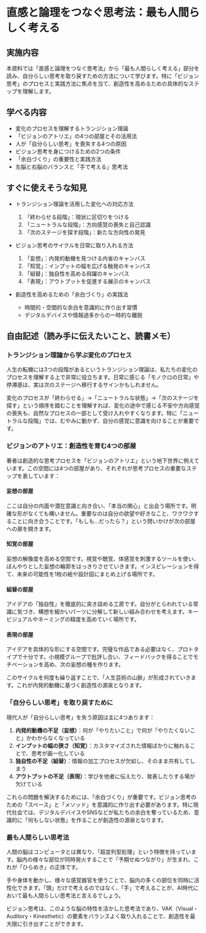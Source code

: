 # 直感と論理をつなぐ思考法：最も人間らしく考える

## 実施内容
本資料では「直感と論理をつなぐ思考法」から「最も人間らしく考える」部分を読み、自分らしい思考を取り戻すための方法について学びます。特に「ビジョン思考」のプロセスと実践方法に焦点を当て、創造性を高めるための具体的なステップを理解します。

## 学べる内容
- 変化のプロセスを理解するトランジション理論
- 「ビジョンのアトリエ」の4つの部屋とその活用法
- 人が「自分らしい思考」を喪失する4つの原因
- ビジョン思考を身につけるための2つの条件
- 「余白づくり」の重要性と実践方法
- 左脳と右脳のバランスと「手で考える」思考法

## すぐに使えそうな知見
- トランジション理論を活用した変化への対応方法
  1. 「終わらせる段階」：現状に区切りをつける
  2. 「ニュートラルな段階」：方向感覚の喪失と自己認識
  3. 「次のステージを探す段階」：新たな方向性の発見

- ビジョン思考のサイクルを日常に取り入れる方法
  1. 「妄想」：内発的動機を見つける内省のキャンバス
  2. 「知覚」：インプットの幅を広げる触発のキャンバス
  3. 「組替」：独自性を高める飛躍のキャンバス
  4. 「表現」：アウトプットを促進する展示のキャンバス

- 創造性を高めるための「余白づくり」の実践法
  - 時間的・空間的な余白を意識的に作り出す習慣
  - デジタルデバイスや情報過多からの一時的な離脱

## 自由記述（読み手に伝えたいこと、読書メモ）

### トランジション理論から学ぶ変化のプロセス
人生の転機には3つの段階があるというトランジション理論は、私たちの変化のプロセスを理解する上で非常に役立ちます。日常に感じる「モノクロの日常」や停滞感は、実は次のステージへ移行するサインかもしれません。

変化のプロセスが「終わらせる」→「ニュートラルな状態」→「次のステージを探す」という順序を踏むことを理解すれば、変化の途中で感じる不安や方向感覚の喪失も、自然なプロセスの一部として受け入れやすくなります。特に「ニュートラルな段階」では、むやみに動かず、自分の感覚に意識を向けることが重要です。

### ビジョンのアトリエ：創造性を育む4つの部屋
著者は創造的な思考プロセスを「ビジョンのアトリエ」という地下世界に例えています。この空間には4つの部屋があり、それぞれが思考プロセスの重要なステップを表しています：

#### 妄想の部屋
ここは自分の内面や潜在意識と向き合い、「本当の関心」と出会う場所です。明確な形がなくても構いません。重要なのは自分の欲望や好きなこと、ワクワクすることに向き合うことです。「もしも…だったら？」という問いかけが次の部屋への扉を開きます。

#### 知覚の部屋
妄想の解像度を高める空間です。視覚や聴覚、体感覚を刺激するツールを使い、ぼんやりとした妄想の輪郭をはっきりさせていきます。インスピレーションを得て、未来の可能性を1枚の絵や設計図にまとめ上げる場所です。

#### 組替の部屋
アイデアの「独自性」を徹底的に突き詰める工房です。自分がとらわれている常識に気づき、構想を細かいパーツに分解して新しい組み合わせを考えます。キービジュアルやネーミングの精度を高めていく場所です。

#### 表現の部屋
アイデアを具体的な形にする空間です。完璧な作品である必要はなく、プロトタイプで十分です。小規模グループで批評し合い、フィードバックを得ることでモチベーションを高め、次の妄想の種を作ります。

このサイクルを何度も繰り返すことで、「人生芸術の山脈」が形成されていきます。これが内発的動機に基づく創造性の源泉となります。

### 「自分らしい思考」を取り戻すために
現代人が「自分らしい思考」を失う原因は主に4つあります：

1. **内発的動機の不足（妄想）**：何が「やりたいこと」で何が「やりたくないこと」かわからなくなっている
2. **インプットの幅の狭さ（知覚）**：カスタマイズされた情報ばかりに触れることで、思考が画一化している
3. **独自性の不足（組替）**：情報の加工プロセスが欠如し、そのまま共有してしまう
4. **アウトプットの不足（表現）**：学びを他者に伝えたり、発表したりする場が欠けている

これらの問題を解決するためには、「余白づくり」が重要です。ビジョン思考のための「スペース」と「メソッド」を意識的に作り出す必要があります。特に現代社会では、デジタルデバイスやSNSなどが私たちの余白を奪っているため、意識的に「何もしない状態」を作ることが創造性の源泉となります。

### 最も人間らしい思考法
人間の脳はコンピュータとは異なり、「超並列型処理」という特徴を持っています。脳内の様々な部位が同時発火することで「予期せぬつながり」が生まれ、これが「ひらめき」の正体です。

手や身体を動かし、様々な感覚器官を使うことで、脳内の多くの部位を同時に活性化できます。「頭」だけで考えるのではなく、「手」で考えることが、AI時代において最も人間らしい思考法と言えるでしょう。

ビジョン思考は、このような脳の特性を活かした思考法であり、VAK（Visual・Auditory・Kinesthetic）の要素をバランスよく取り入れることで、創造性を最大限に引き出すことができます。 